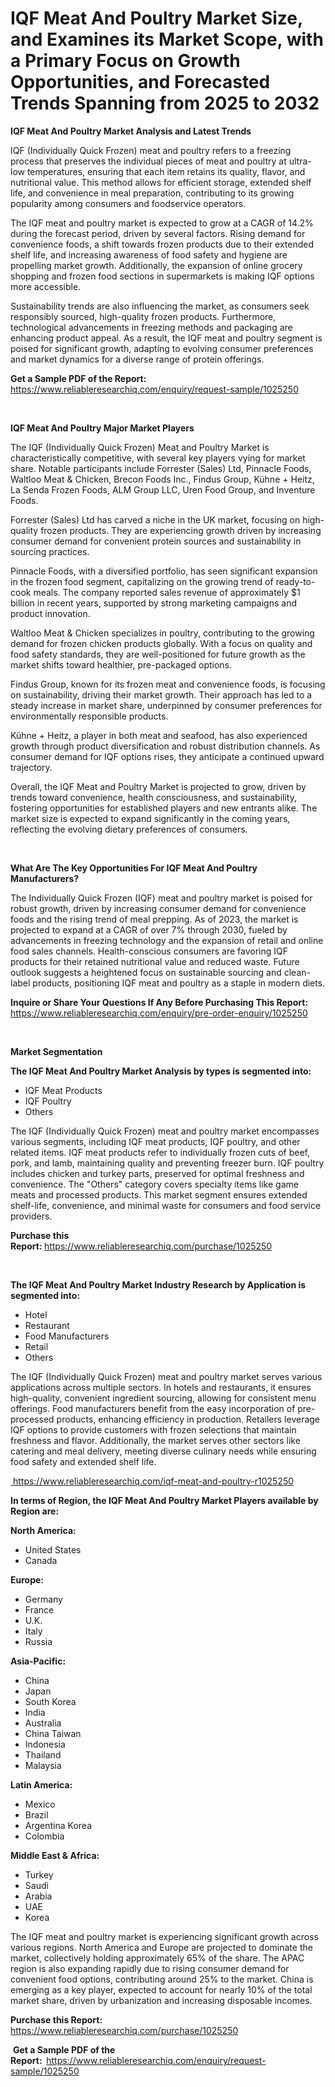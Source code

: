<p><h1>IQF Meat And Poultry Market Size, and Examines its Market Scope, with a Primary Focus on Growth Opportunities, and Forecasted Trends Spanning from 2025 to 2032</h1></p><p><strong>IQF Meat And Poultry Market Analysis and Latest Trends</strong></p>
<p><p>IQF (Individually Quick Frozen) meat and poultry refers to a freezing process that preserves the individual pieces of meat and poultry at ultra-low temperatures, ensuring that each item retains its quality, flavor, and nutritional value. This method allows for efficient storage, extended shelf life, and convenience in meal preparation, contributing to its growing popularity among consumers and foodservice operators.</p><p>The IQF meat and poultry market is expected to grow at a CAGR of 14.2% during the forecast period, driven by several factors. Rising demand for convenience foods, a shift towards frozen products due to their extended shelf life, and increasing awareness of food safety and hygiene are propelling market growth. Additionally, the expansion of online grocery shopping and frozen food sections in supermarkets is making IQF options more accessible. </p><p>Sustainability trends are also influencing the market, as consumers seek responsibly sourced, high-quality frozen products. Furthermore, technological advancements in freezing methods and packaging are enhancing product appeal. As a result, the IQF meat and poultry segment is poised for significant growth, adapting to evolving consumer preferences and market dynamics for a diverse range of protein offerings.</p></p>
<p><strong>Get a Sample PDF of the Report:&nbsp;</strong> <a href="https://www.reliableresearchiq.com/enquiry/request-sample/1025250?utm_campaign=2318&utm_medium=2&utm_source=Github&utm_content=ia&utm_term=18042025&utm_id=iqf-meat-and-poultry">https://www.reliableresearchiq.com/enquiry/request-sample/1025250</a></p>
<p>&nbsp;</p>
<p><strong>IQF Meat And Poultry Major Market Players</strong></p>
<p><p>The IQF (Individually Quick Frozen) Meat and Poultry Market is characteristically competitive, with several key players vying for market share. Notable participants include Forrester (Sales) Ltd, Pinnacle Foods, Waltloo Meat & Chicken, Brecon Foods Inc., Findus Group, Kühne + Heitz, La Senda Frozen Foods, ALM Group LLC, Uren Food Group, and Inventure Foods.</p><p>Forrester (Sales) Ltd has carved a niche in the UK market, focusing on high-quality frozen products. They are experiencing growth driven by increasing consumer demand for convenient protein sources and sustainability in sourcing practices.</p><p>Pinnacle Foods, with a diversified portfolio, has seen significant expansion in the frozen food segment, capitalizing on the growing trend of ready-to-cook meals. The company reported sales revenue of approximately $1 billion in recent years, supported by strong marketing campaigns and product innovation.</p><p>Waltloo Meat & Chicken specializes in poultry, contributing to the growing demand for frozen chicken products globally. With a focus on quality and food safety standards, they are well-positioned for future growth as the market shifts toward healthier, pre-packaged options.</p><p>Findus Group, known for its frozen meat and convenience foods, is focusing on sustainability, driving their market growth. Their approach has led to a steady increase in market share, underpinned by consumer preferences for environmentally responsible products.</p><p>Kühne + Heitz, a player in both meat and seafood, has also experienced growth through product diversification and robust distribution channels. As consumer demand for IQF options rises, they anticipate a continued upward trajectory.</p><p>Overall, the IQF Meat and Poultry Market is projected to grow, driven by trends toward convenience, health consciousness, and sustainability, fostering opportunities for established players and new entrants alike. The market size is expected to expand significantly in the coming years, reflecting the evolving dietary preferences of consumers.</p></p>
<p>&nbsp;</p>
<p><strong>What Are The Key Opportunities For IQF Meat And Poultry Manufacturers?</strong></p>
<p><p>The Individually Quick Frozen (IQF) meat and poultry market is poised for robust growth, driven by increasing consumer demand for convenience foods and the rising trend of meal prepping. As of 2023, the market is projected to expand at a CAGR of over 7% through 2030, fueled by advancements in freezing technology and the expansion of retail and online food sales channels. Health-conscious consumers are favoring IQF products for their retained nutritional value and reduced waste. Future outlook suggests a heightened focus on sustainable sourcing and clean-label products, positioning IQF meat and poultry as a staple in modern diets.</p></p>
<p><strong>Inquire or Share Your Questions If Any Before Purchasing This Report:</strong> <a href="https://www.reliableresearchiq.com/enquiry/pre-order-enquiry/1025250?utm_campaign=2318&utm_medium=2&utm_source=Github&utm_content=ia&utm_term=18042025&utm_id=iqf-meat-and-poultry">https://www.reliableresearchiq.com/enquiry/pre-order-enquiry/1025250</a></p>
<p>&nbsp;</p>
<p><strong>Market Segmentation</strong></p>
<p><strong>The IQF Meat And Poultry Market Analysis by types is segmented into:</strong></p>
<p><ul><li>IQF Meat Products</li><li>IQF Poultry</li><li>Others</li></ul></p>
<p><p>The IQF (Individually Quick Frozen) meat and poultry market encompasses various segments, including IQF meat products, IQF poultry, and other related items. IQF meat products refer to individually frozen cuts of beef, pork, and lamb, maintaining quality and preventing freezer burn. IQF poultry includes chicken and turkey parts, preserved for optimal freshness and convenience. The "Others" category covers specialty items like game meats and processed products. This market segment ensures extended shelf-life, convenience, and minimal waste for consumers and food service providers.</p></p>
<p><strong>Purchase this Report:&nbsp;</strong><a href="https://www.reliableresearchiq.com/purchase/1025250?utm_campaign=2318&utm_medium=2&utm_source=Github&utm_content=ia&utm_term=18042025&utm_id=iqf-meat-and-poultry">https://www.reliableresearchiq.com/purchase/1025250</a></p>
<p>&nbsp;</p>
<p><strong>The IQF Meat And Poultry Market Industry Research by Application is segmented into:</strong></p>
<p><ul><li>Hotel</li><li>Restaurant</li><li>Food Manufacturers</li><li>Retail</li><li>Others</li></ul></p>
<p><p>The IQF (Individually Quick Frozen) meat and poultry market serves various applications across multiple sectors. In hotels and restaurants, it ensures high-quality, convenient ingredient sourcing, allowing for consistent menu offerings. Food manufacturers benefit from the easy incorporation of pre-processed products, enhancing efficiency in production. Retailers leverage IQF options to provide customers with frozen selections that maintain freshness and flavor. Additionally, the market serves other sectors like catering and meal delivery, meeting diverse culinary needs while ensuring food safety and extended shelf life.</p></p>
<p><a href="https://www.reliableresearchiq.com/iqf-meat-and-poultry-r1025250?utm_campaign=2318&utm_medium=2&utm_source=Github&utm_content=ia&utm_term=18042025&utm_id=iqf-meat-and-poultry">&nbsp;https://www.reliableresearchiq.com/iqf-meat-and-poultry-r1025250</a></p>
<p><strong>In terms of Region, the IQF Meat And Poultry Market Players available by Region are:</strong></p>
<p>
    <p> <strong> North America: </strong>
        <ul>
            <li>United States</li>
            <li>Canada</li>
        </ul>
        </p> 
    <p> <strong> Europe: </strong>
        <ul>
            <li>Germany</li>
            <li>France</li>
            <li>U.K.</li>
            <li>Italy</li>
            <li>Russia</li>
        </ul>
        </p> 
    <p> <strong> Asia-Pacific: </strong>
        <ul>
            <li>China</li>
            <li>Japan</li>
            <li>South Korea</li>
            <li>India</li>
            <li>Australia</li>
            <li>China Taiwan</li>
            <li>Indonesia</li>
            <li>Thailand</li>
            <li>Malaysia</li>
        </ul>
        </p> 
    <p> <strong> Latin America: </strong>
        <ul>
            <li>Mexico</li>
            <li>Brazil</li>
            <li>Argentina Korea</li>
            <li>Colombia</li>
        </ul>
        </p> 
    <p> <strong> Middle East & Africa: </strong>
        <ul>
            <li>Turkey</li>
            <li>Saudi</li>
            <li>Arabia</li>
            <li>UAE</li>
            <li>Korea</li>
        </ul>
    </p>
    </p>
<p><p>The IQF meat and poultry market is experiencing significant growth across various regions. North America and Europe are projected to dominate the market, collectively holding approximately 65% of the share. The APAC region is also expanding rapidly due to rising consumer demand for convenient food options, contributing around 25% to the market. China is emerging as a key player, expected to account for nearly 10% of the total market share, driven by urbanization and increasing disposable incomes.</p></p>
<p><strong>Purchase this Report: </strong><a href="https://www.reliableresearchiq.com/purchase/1025250?utm_campaign=2318&utm_medium=2&utm_source=Github&utm_content=ia&utm_term=18042025&utm_id=iqf-meat-and-poultry">https://www.reliableresearchiq.com/purchase/1025250</a></p>
<p>&nbsp;<strong>Get a Sample PDF of the Report:&nbsp;&nbsp;</strong><a href="https://www.reliableresearchiq.com/enquiry/request-sample/1025250?utm_campaign=2318&utm_medium=2&utm_source=Github&utm_content=ia&utm_term=18042025&utm_id=iqf-meat-and-poultry">https://www.reliableresearchiq.com/enquiry/request-sample/1025250</a></p>
<p><strong></strong></p>
<p><p></p><p></p><p></p></p>